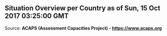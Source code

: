 ## Situation Overview per Country as of Sun, 15 Oct 2017 03:25:00 GMT

Source: **ACAPS (Assessment Capacities Project) - https://www.acaps.org**